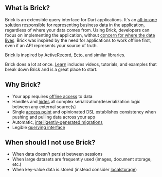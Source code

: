 ## What is Brick?

Brick is an extensible query interface for Dart applications. It's an [all-in-one solution](https://www.youtube.com/watch?v=2noLcro9iIw) responsible for representing business data in the application, regardless of where your data comes from. Using Brick, developers can focus on implementing the application, without [concern for where the data lives](https://www.youtube.com/watch?v=jm5i7e_BQq0). Brick was inspired by the need for applications to work offline first, even if an API represents your source of truth.

Brick is inspired by [ActiveRecord](https://guides.rubyonrails.org/active_record_basics.html), [Ecto](https://hexdocs.pm/ecto/), and similar libraries.

Brick does a lot at once. [Learn](home.md#learn) includes videos, tutorials, and examples that break down Brick and is a great place to start.

## Why Brick?

* Your app requires [offline access](https://github.com/greenbits/brick/blob/master/packages/brick_offline_first) to data
* Handles and [hides](https://github.com/greenbits/brick/blob/master/packages/brick_build) all complex serialization/deserialization logic between any external source(s)
* Single [access point](data/repositories.md) and opinionated DSL establishes consistency when pushing and pulling data across your app
* Automatic, [intelligently-generated migrations](https://github.com/greenbits/brick/blob/master/packages/brick_sqlite)
* Legible [querying interface](data/query.md)

## When should I not use Brick?

* When data doesn't persist between sessions
* When large datasets are frequently used (images, document storage, etc.)
* When key-value data is stored (instead consider [localstorage](https://pub.dev/packages/localstorage))
